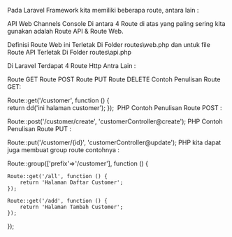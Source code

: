Pada Laravel Framework kita memiliki beberapa route, antara lain :

API
Web
Channels
Console
Di antara 4 Route di atas yang paling sering kita gunakan adalah Route API & Route Web.

Definisi Route Web ini Terletak Di Folder routes\web.php dan untuk file Route API Terletak Di Folder routes\api.php

Di Laravel Terdapat 4 Route Http Antra Lain :

Route GET
Route POST
Route PUT
Route DELETE
Contoh Penulisan Route GET:

Route::get('/customer', function () {    
    return dd('ini halaman customer');
});
﻿
PHP
Contoh Penulisan Route POST :

Route::post('/customer/create', 'customerController@create');
PHP
Contoh Penulisan Route PUT :

Route::put('/customer/{id}', 'customerController@update');
PHP
kita dapat juga membuat group route contohnya :

Route::group(['prefix'=>'/customer'], function () {
    
    Route::get('/all', function () {
        return 'Halaman Daftar Customer';
    });
    
    Route::get('/add', function () {
        return 'Halaman Tambah Customer';
    });

});

